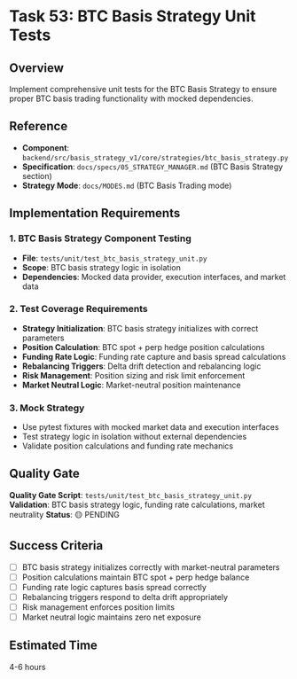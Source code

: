 # Task 53: BTC Basis Strategy Unit Tests

## Overview
Implement comprehensive unit tests for the BTC Basis Strategy to ensure proper BTC basis trading functionality with mocked dependencies.

## Reference
- **Component**: `backend/src/basis_strategy_v1/core/strategies/btc_basis_strategy.py`
- **Specification**: `docs/specs/05_STRATEGY_MANAGER.md` (BTC Basis Strategy section)
- **Strategy Mode**: `docs/MODES.md` (BTC Basis Trading mode)

## Implementation Requirements

### 1. BTC Basis Strategy Component Testing
- **File**: `tests/unit/test_btc_basis_strategy_unit.py`
- **Scope**: BTC basis strategy logic in isolation
- **Dependencies**: Mocked data provider, execution interfaces, and market data

### 2. Test Coverage Requirements
- **Strategy Initialization**: BTC basis strategy initializes with correct parameters
- **Position Calculation**: BTC spot + perp hedge position calculations
- **Funding Rate Logic**: Funding rate capture and basis spread calculations
- **Rebalancing Triggers**: Delta drift detection and rebalancing logic
- **Risk Management**: Position sizing and risk limit enforcement
- **Market Neutral Logic**: Market-neutral position maintenance

### 3. Mock Strategy
- Use pytest fixtures with mocked market data and execution interfaces
- Test strategy logic in isolation without external dependencies
- Validate position calculations and funding rate mechanics

## Quality Gate
**Quality Gate Script**: `tests/unit/test_btc_basis_strategy_unit.py`
**Validation**: BTC basis strategy logic, funding rate calculations, market neutrality
**Status**: 🟡 PENDING

## Success Criteria
- [ ] BTC basis strategy initializes correctly with market-neutral parameters
- [ ] Position calculations maintain BTC spot + perp hedge balance
- [ ] Funding rate logic captures basis spread correctly
- [ ] Rebalancing triggers respond to delta drift appropriately
- [ ] Risk management enforces position limits
- [ ] Market neutral logic maintains zero net exposure

## Estimated Time
4-6 hours
